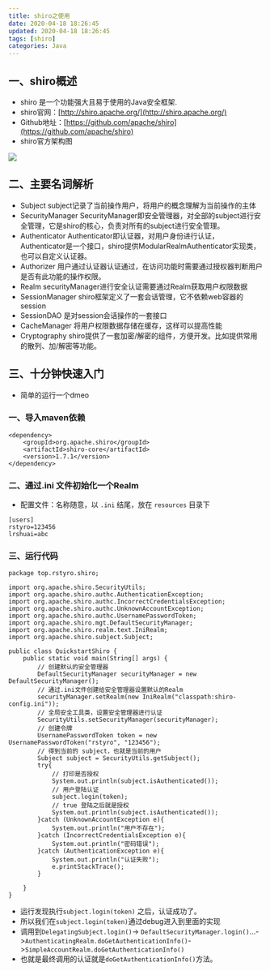 ```yaml
---
title: shiro之使用
date: 2020-04-18 18:26:45
updated: 2020-04-18 18:26:45
tags: [shiro]
categories: Java
---
```


## 一、shiro概述
+ shiro 是一个功能强大且易于使用的Java安全框架.
+ shiro官网：[http://shiro.apache.org/](http://shiro.apache.org/)
+ Github地址：[https://github.com/apache/shiro](https://github.com/apache/shiro)
+ shiro官方架构图

<!--more-->

![](shiro.png)

## 二、主要名词解析
+ Subject
subject记录了当前操作用户，将用户的概念理解为当前操作的主体
+ SecurityManager
SecurityManager即安全管理器，对全部的subject进行安全管理，它是shiro的核心，负责对所有的subject进行安全管理。
+ Authenticator
Authenticator即认证器，对用户身份进行认证，Authenticator是一个接口，shiro提供ModularRealmAuthenticator实现类，也可以自定义认证器。
+ Authorizer
用户通过认证器认证通过，在访问功能时需要通过授权器判断用户是否有此功能的操作权限。
+ Realm
securityManager进行安全认证需要通过Realm获取用户权限数据
+ SessionManager
shiro框架定义了一套会话管理，它不依赖web容器的session
+ SessionDAO
是对session会话操作的一套接口
+ CacheManager
将用户权限数据存储在缓存，这样可以提高性能
+ Cryptography
shiro提供了一套加密/解密的组件，方便开发。比如提供常用的散列、加/解密等功能。

## 三、十分钟快速入门
+ 简单的运行一个dmeo

### 一、导入maven依赖

```
<dependency>
	<groupId>org.apache.shiro</groupId>
	<artifactId>shiro-core</artifactId>
	<version>1.7.1</version>
</dependency>
```

### 二、通过.ini 文件初始化一个Realm
+ 配置文件：名称随意，以 `.ini` 结尾，放在 `resources` 目录下
```
[users]
rstyro=123456
lrshuai=abc
```

### 三、运行代码
```
package top.rstyro.shiro;

import org.apache.shiro.SecurityUtils;
import org.apache.shiro.authc.AuthenticationException;
import org.apache.shiro.authc.IncorrectCredentialsException;
import org.apache.shiro.authc.UnknownAccountException;
import org.apache.shiro.authc.UsernamePasswordToken;
import org.apache.shiro.mgt.DefaultSecurityManager;
import org.apache.shiro.realm.text.IniRealm;
import org.apache.shiro.subject.Subject;

public class QuickstartShiro {
    public static void main(String[] args) {
        // 创建默认的安全管理器
        DefaultSecurityManager securityManager = new DefaultSecurityManager();
        // 通过.ini文件创建给安全管理器设置默认的Realm
        securityManager.setRealm(new IniRealm("classpath:shiro-config.ini"));
        // 全局安全工具类，设置安全管理器进行认证
        SecurityUtils.setSecurityManager(securityManager);
        // 创建令牌
        UsernamePasswordToken token = new UsernamePasswordToken("rstyro", "123456");
        // 得到当前的 subject，也就是当前的用户
        Subject subject = SecurityUtils.getSubject();
        try{
            // 打印是否授权
            System.out.println(subject.isAuthenticated());
            // 用户登陆认证
            subject.login(token);
            // true 登陆之后就是授权
            System.out.println(subject.isAuthenticated());
        }catch (UnknownAccountException e){
            System.out.println("用户不存在");
        }catch (IncorrectCredentialsException e){
            System.out.println("密码错误");
        }catch (AuthenticationException e){
            System.out.println("认证失败");
            e.printStackTrace();
        }

    }
}
```
+ 运行发现执行`subject.login(token)` 之后，认证成功了。
+ 所以我们在`subject.login(token)`通过debug进入到里面的实现
+ 调用到`DelegatingSubject.login()`-> `DefaultSecurityManager.login()`...->`AuthenticatingRealm.doGetAuthenticationInfo()`->`SimpleAccountRealm.doGetAuthenticationInfo()`
+ 也就是最终调用的认证就是`doGetAuthenticationInfo()`方法。

















